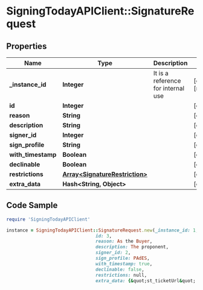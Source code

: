 # SigningTodayAPIClient::SignatureRequest

## Properties

Name | Type | Description | Notes
------------ | ------------- | ------------- | -------------
**_instance_id** | **Integer** | It is a reference for internal use | [optional] [readonly] 
**id** | **Integer** |  | [optional] 
**reason** | **String** |  | [optional] 
**description** | **String** |  | [optional] 
**signer_id** | **Integer** |  | [optional] 
**sign_profile** | **String** |  | [optional] 
**with_timestamp** | **Boolean** |  | [optional] 
**declinable** | **Boolean** |  | [optional] 
**restrictions** | [**Array&lt;SignatureRestriction&gt;**](SignatureRestriction.md) |  | [optional] 
**extra_data** | **Hash&lt;String, Object&gt;** |  | [optional] 

## Code Sample

```ruby
require 'SigningTodayAPIClient'

instance = SigningTodayAPIClient::SignatureRequest.new(_instance_id: 1,
                                 id: 3,
                                 reason: As the Buyer,
                                 description: The proponent,
                                 signer_id: 2,
                                 sign_profile: PAdES,
                                 with_timestamp: true,
                                 declinable: false,
                                 restrictions: null,
                                 extra_data: {&quot;st_ticketUrl&quot;:&quot;http://signing.today/ticket/8bd4aead-ad37-42bc-b3b0-22ce3d1c9e79&quot;})
```


